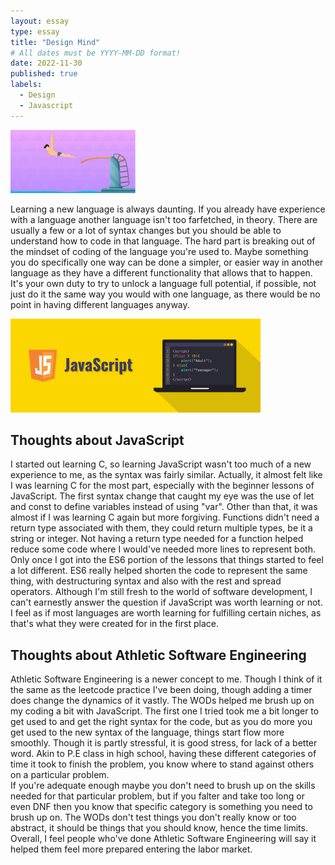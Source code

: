 ```yaml
---
layout: essay
type: essay
title: "Design Mind"
# All dates must be YYYY-MM-DD format!
date: 2022-11-30
published: true
labels:
  - Design
  - Javascript
---
```

<img width="200px" class="rounded float-start pe-4" src="../img/diving-java/diving-board-ban.png">

Learning a new language is always daunting.  If you already have experience with a language another language isn't too farfetched, in theory.  There are usually a few or a lot of syntax changes but you should be able to understand how to code in that language.  The hard part is breaking out of the mindset of coding of the language you're used to.  Maybe something you do specifically one way can be done a simpler, or easier way in another language as they have a different functionality that allows that to happen.  It's your own duty to try to unlock a language full potential, if possible, not just do it the same way you would with one language, as there would be no point in having different languages anyway.

<img width="400px" class="rounded float-start pe-4" src="../img/diving-java/javascript-banner.png">

## Thoughts about JavaScript

  I started out learning C, so learning JavaScript wasn't too much of a new experience to me, as the syntax was fairly similar.  Actually, it almost felt like I was learning C for the most part, especially with the beginner lessons of JavaScript.  The first syntax change that caught my eye was the use of let and const to define variables instead of using "var".  Other than that, it was almost if I was learning C again but more forgiving.  Functions didn't need a return type associated with them, they could return multiple types, be it a string or integer.  Not having a return type needed for a function helped reduce some code where I would've needed more lines to represent both. 
  Only once I got into the ES6 portion of the lessons that things started to feel a lot different.  ES6 really helped shorten the code to represent the same thing, with destructuring syntax and also with the rest and spread operators.  Although I'm still fresh to the world of software development, I can't earnestly answer the question if JavaScript was worth learning or not.  I feel as if most languages are worth learning for fulfilling certain niches, as that's what they were created for in the first place.

## Thoughts about Athletic Software Engineering

  Athletic Software Engineering is a newer concept to me.  Though I think of it the same as the leetcode practice I've been doing, though adding a timer does change the dynamics of it vastly.  The WODs helped me brush up on my coding a bit with JavaScript.  The first one I tried took me a bit longer to get used to and get the right syntax for the code, but as you do more you get used to the new syntax of the language, things start flow more smoothly.  Though it is partly stressful, it is good stress, for lack of a better word. Akin to P.E class in high school, having these different categories of time it took to finish the problem, you know where to stand against others on a particular problem.  
  If you're adequate enough maybe you don't need to brush up on the skills needed for that particular problem, but if you falter and take too long or even DNF then you know that specific category is something you need to brush up on.  The WODs don't test things you don't really know or too abstract, it should be things that you should know, hence the time limits. Overall, I feel people who've done Athletic Software Engineering will say it helped them feel more prepared entering the labor market.
